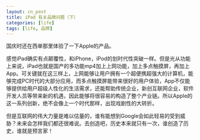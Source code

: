```yaml
---
layout: cn_post
title: iPad 有关品牌问题（下）
categories: [life]
tags: [life, 品牌]
---
```


国庆时还在西单那里体验了一下Apple的产品。

感觉iPad确实有点颠覆性，和iPhone，iPod的划时代性突破一样。但是光从功能上来说，iPad也就是国产的多功能mp4加上上网功能，加上多点触摸屏，再加上App。可关键就在这三样上，上网能够让用户拥有一个超便携超强大的计算机，能够完成PC时代的大部分应用，而多点触摸屏能带来很好的用户体验，App不仅能够提供给用户超级人性化的生活需求，还能帮助传统企业，新创互联网企业，软件开发人员等带来新的机遇，因此能够将很容易的构造了整个产业链。所以Apple的这一系列创新，绝不会像上一个时代那样，出现戏剧性的大转折。

但是互联网的伟大力量是难以估量的，谁有能想到Google会如此轻易的受到威胁？未来会怎样我们都还很难说。去创造吧，历史本来就只有一次，谁创造了历史，谁就是预言家！


